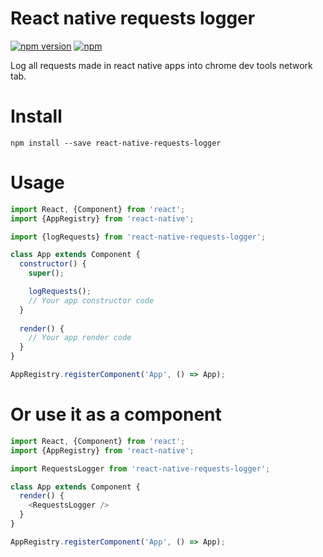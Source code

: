 React native requests logger
====================
[![npm version](https://badge.fury.io/js/react-native-requests-logger.svg)](https://badge.fury.io/js/react-native-requests-logger)
[![npm](https://img.shields.io/npm/dt/react-native-requests-logger.svg)]()

Log all requests made in react native apps into chrome dev tools network tab.

# Install
```
npm install --save react-native-requests-logger 
```

# Usage
```js
import React, {Component} from 'react';
import {AppRegistry} from 'react-native';

import {logRequests} from 'react-native-requests-logger';

class App extends Component {
  constructor() {
    super();

    logRequests();
    // Your app constructor code
  }
  
  render() {
    // Your app render code 
  }
}

AppRegistry.registerComponent('App', () => App);
```

# Or use it as a component
```js
import React, {Component} from 'react';
import {AppRegistry} from 'react-native';

import RequestsLogger from 'react-native-requests-logger';

class App extends Component {
  render() {
    <RequestsLogger />
  }
}

AppRegistry.registerComponent('App', () => App);
```
